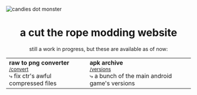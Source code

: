 ![candies dot monster](https://github.com/sogful/candies.monster/blob/main/assets/images/logodark.webp)
<h1 align="center">a cut the rope modding website</h1>
<p align="center"> still a work in progress, but these are available as of now:</p>

<table>
  <tr>
    <td>
      <b>raw to png converter</b><br>
      <sup><a href="//candies.monster/convert">/convert</a></sup><br>
      ⤷ fix ctr's awful compressed files
    </td>
    <td>
      <b>apk archive</b><br>
      <sup><a href="//candies.monster/versions">/versions</a></sup><br>
      ⤷ a bunch of the main android game's versions
    </td>
  </tr>
</table>
